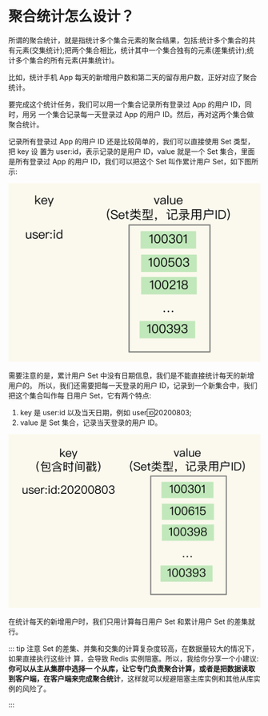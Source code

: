 # 聚合统计怎么设计？

所谓的聚合统计，就是指统计多个集合元素的聚合结果，包括:统计多个集合的共有元素(交集统计);把两个集合相比，统计其中一个集合独有的元素(差集统计);统计多个集合的所有元素(并集统计)。

比如，统计手机 App 每天的新增用户数和第二天的留存用户数，正好对应了聚合统计。

要完成这个统计任务，我们可以用一个集合记录所有登录过 App 的用户 ID，同时，用另 一个集合记录每一天登录过 App 的用户 ID。然后，再对这两个集合做聚合统计。

记录所有登录过 App 的用户 ID 还是比较简单的，我们可以直接使用 Set 类型，把 key 设 置为 user:id，表示记录的是用户 ID，value 就是一个 Set 集合，里面是所有登录过 App 的用户 ID，我们可以把这个 Set 叫作累计用户 Set，如下图所示:

![img](./assets/image-20220311110419902.png)

需要注意的是，累计用户 Set 中没有日期信息，我们是不能直接统计每天的新增用户的。 所以，我们还需要把每一天登录的用户 ID，记录到一个新集合中，我们把这个集合叫作每 日用户 Set，它有两个特点:

1. key 是 user:id 以及当天日期，例如 user:id:20200803; 
2. value 是 Set 集合，记录当天登录的用户 ID。

![img](./assets/image-20220311110721636.png)

在统计每天的新增用户时，我们只用计算每日用户 Set 和累计用户 Set 的差集就行。

::: tip 注意
Set 的差集、并集和交集的计算复杂度较高，在数据量较大的情况下，如果直接执行这些计 算，会导致 Redis 实例阻塞。所以，我给你分享一个小建议:**你可以从主从集群中选择一 个从库，让它专门负责聚合计算，或者是把数据读取到客户端，在客户端来完成聚合统计**，这样就可以规避阻塞主库实例和其他从库实例的风险了。

:::



